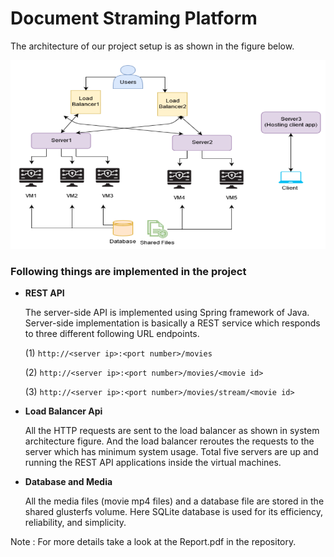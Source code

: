 # Document Straming Platform

The architecture of our project setup is as shown in the figure below. 

![System Architecture of the Project](architecture.png)

### Following things are implemented in the project
* **REST API**

  The server-side API is implemented using Spring framework of Java. Server-side implementation is basically a REST service which responds to three different following URL endpoints.
  
  (1) `http://<server ip>:<port number>/movies`
  
  (2) `http://<server ip>:<port number>/movies/<movie id>`
  
  (3) `http://<server ip>:<port number>/movies/stream/<movie id>`
  
* **Load Balancer Api**

  All the HTTP requests are sent to the load balancer as shown in system architecture figure. And the load balancer reroutes the requests to the server which has minimum system usage. Total five servers are up and running the REST API applications inside the virtual machines.
  
* **Database and Media**

  All the media files (movie mp4 files) and a database file are stored in the shared glusterfs volume. Here SQLite database is used for its efficiency, reliability, and simplicity.

Note : For more details take a look at the Report.pdf in the repository.
